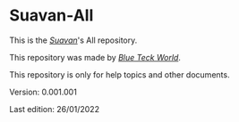 # Suavan-All

This is the *[Suavan](https://sites.google.com/view/suavan-software)*'s All repository.

This repository was made by *[Blue Teck World](https://sites.google.com/view/blueteckworld-project-web)*.

This repository is only for help topics and other documents.

Version:
0.001.001

Last edition: 26/01/2022
